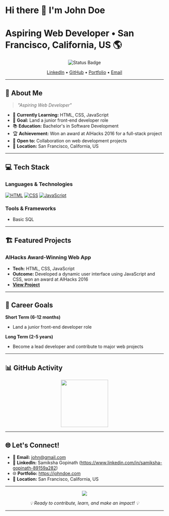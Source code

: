 # Hi there 👋 I'm John Doe
# Aspiring Web Developer • San Francisco, California, US 🌎

<p align="center">
  <img src="https://img.shields.io/badge/Status-Learning%20%26%20Growing-brightgreen?style=for-the-badge&logo=github" alt="Status Badge" />
</p>

<p align="center">
  <a href="https://www.linkedin.com/in/samiksha-gopinath-89159a282">LinkedIn</a> •
  <a href="https://github.com/john">GitHub</a> •
  <a href="https://johndoe.com">Portfolio</a> •
  <a href="mailto:john@gmail.com">Email</a>
</p>

---

## 🚀 About Me
> *"Aspiring Web Developer"*


- 🌱 **Currently Learning:** HTML, CSS, JavaScript
- 🎯 **Goal:** Land a junior front-end developer role
- 📚 **Education:** Bachelor's in Software Development
- 🏆 **Achievement:** Won an award at AIHacks 2016 for a full-stack project
- 🤝 **Open to:** Collaboration on web development projects
- 📍 **Location:** San Francisco, California, US

---

## 💻 Tech Stack

### Languages & Technologies
[![HTML](https://img.shields.io/badge/HTML-E34F26.svg?style=flat-square&logo=html5)](https://www.w3schools.com/html/)
[![CSS](https://img.shields.io/badge/CSS-1572B6.svg?style=flat-square&logo=css3)](https://www.w3schools.com/css/)
[![JavaScript](https://img.shields.io/badge/JavaScript-F7DF1E.svg?style=flat-square&logo=javascript)](https://www.w3schools.com/js/)

### Tools & Frameworks
- Basic SQL

---

## 🏗️ Featured Projects

### AIHacks Award-Winning Web App
- **Tech:** HTML, CSS, JavaScript
- **Outcome:** Developed a dynamic user interface using JavaScript and CSS, won an award at AIHacks 2016
- **[View Project](https://project.com/)**

---

## 🎯 Career Goals

**Short Term (6-12 months)**
- Land a junior front-end developer role

**Long Term (2-5 years)**
- Become a lead developer and contribute to major web projects

---

## 📊 GitHub Activity

<p align="center">
  <img src="https://github-readme-stats.vercel.app/api/top-langs/?username=john&layout=compact&theme=tokyonight" height="150" />
</p>

---

## 🌐 Let's Connect!
- 📧 **Email:** john@gmail.com
- 💼 **LinkedIn:** Samiksha Gopinath (https://www.linkedin.com/in/samiksha-gopinath-89159a282)
- 🌐 **Portfolio:** https://johndoe.com
- 📍 **Location:** San Francisco, California, US

---

<p align="center">
  <img src="https://img.shields.io/badge/Always%20Learning-Always%20Growing-blue?style=for-the-badge" />
</p>

<p align="center"><i>💡 Ready to contribute, learn, and make an impact! 💡</i></p>

---

</p>
